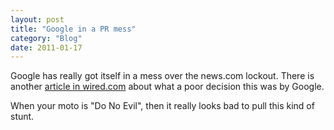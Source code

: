 ```yaml
---
layout: post
title: "Google in a PR mess"
category: "Blog"
date: 2011-01-17
---
```



Google has really got itself in a mess over the news.com lockout. There is another [article in wired.com](http://www.wired.com/news/culture/0,1284,68486,00.html) about what a poor decision this was by Google.

When your moto is "Do No Evil", then it really looks bad to pull this kind of stunt.